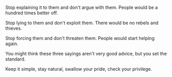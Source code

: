 Stop explaining it to them and don't argue with them.
People would be a hundred times better off.

Stop lying to them and don't exploit them.
There would be no rebels and thieves.

Stop forcing them and don't threaten them.
People would start helping again.

You might think these three sayings
aren't very good advice,
but you set the standard.

Keep it simple,
stay natural,
swallow your pride,
check your privilege.
